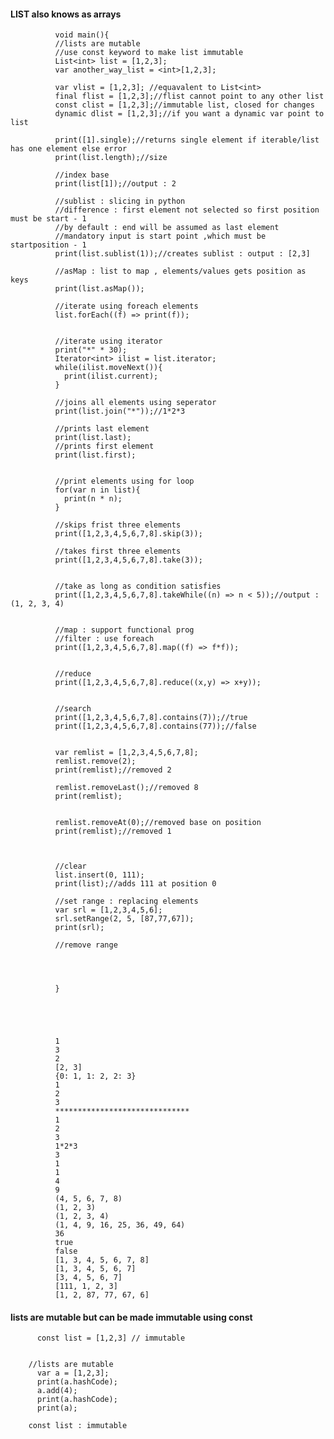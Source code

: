 #### LIST also knows as arrays

              void main(){
              //lists are mutable
              //use const keyword to make list immutable
              List<int> list = [1,2,3];
              var another_way_list = <int>[1,2,3];
              
              var vlist = [1,2,3]; //equavalent to List<int>
              final flist = [1,2,3];//flist cannot point to any other list
              const clist = [1,2,3];//immutable list, closed for changes
              dynamic dlist = [1,2,3];//if you want a dynamic var point to list

              print([1].single);//returns single element if iterable/list has one element else error
              print(list.length);//size

              //index base
              print(list[1]);//output : 2

              //sublist : slicing in python
              //difference : first element not selected so first position must be start - 1
              //by default : end will be assumed as last element
              //mandatory input is start point ,which must be startposition - 1 
              print(list.sublist(1));//creates sublist : output : [2,3]

              //asMap : list to map , elements/values gets position as keys
              print(list.asMap());

              //iterate using foreach elements
              list.forEach((f) => print(f));


              //iterate using iterator
              print("*" * 30);
              Iterator<int> ilist = list.iterator;
              while(ilist.moveNext()){
                print(ilist.current);
              }

              //joins all elements using seperator
              print(list.join("*"));//1*2*3

              //prints last element
              print(list.last);
              //prints first element
              print(list.first);


              //print elements using for loop
              for(var n in list){
                print(n * n);
              }

              //skips frist three elements
              print([1,2,3,4,5,6,7,8].skip(3));

              //takes first three elements 
              print([1,2,3,4,5,6,7,8].take(3));


              //take as long as condition satisfies
              print([1,2,3,4,5,6,7,8].takeWhile((n) => n < 5));//output : (1, 2, 3, 4)


              //map : support functional prog
              //filter : use foreach
              print([1,2,3,4,5,6,7,8].map((f) => f*f));


              //reduce
              print([1,2,3,4,5,6,7,8].reduce((x,y) => x+y));


              //search
              print([1,2,3,4,5,6,7,8].contains(7));//true
              print([1,2,3,4,5,6,7,8].contains(77));//false


              var remlist = [1,2,3,4,5,6,7,8]; 
              remlist.remove(2);
              print(remlist);//removed 2

              remlist.removeLast();//removed 8
              print(remlist);


              remlist.removeAt(0);//removed base on position
              print(remlist);//removed 1



              //clear
              list.insert(0, 111);
              print(list);//adds 111 at position 0

              //set range : replacing elements
              var srl = [1,2,3,4,5,6];
              srl.setRange(2, 5, [87,77,67]);
              print(srl);

              //remove range




              }





              1
              3
              2
              [2, 3]
              {0: 1, 1: 2, 2: 3}
              1
              2
              3
              ******************************
              1
              2
              3
              1*2*3
              3
              1
              1
              4
              9
              (4, 5, 6, 7, 8)
              (1, 2, 3)
              (1, 2, 3, 4)
              (1, 4, 9, 16, 25, 36, 49, 64)
              36
              true
              false
              [1, 3, 4, 5, 6, 7, 8]
              [1, 3, 4, 5, 6, 7]
              [3, 4, 5, 6, 7]
              [111, 1, 2, 3]
              [1, 2, 87, 77, 67, 6]
              
              
#### lists are mutable but can be made immutable using const

          const list = [1,2,3] // immutable


        //lists are mutable
          var a = [1,2,3];
          print(a.hashCode);
          a.add(4);
          print(a.hashCode);
          print(a);

        const list : immutable
